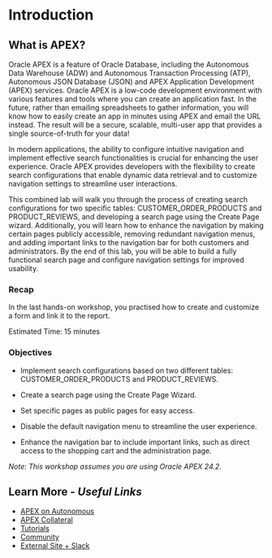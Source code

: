 # Introduction

## **What is APEX?**

Oracle APEX is a feature of Oracle Database, including the Autonomous Data Warehouse (ADW) and Autonomous Transaction Processing (ATP), Autonomous JSON Database (JSON) and APEX Application Development (APEX) services. Oracle APEX is a low-code development environment with various features and tools where you can create an application fast. In the future, rather than emailing spreadsheets to gather information, you will know how to easily create an app in minutes using APEX and email the URL instead. The result will be a secure, scalable, multi-user app that provides a single source-of-truth for your data!

In modern applications, the ability to configure intuitive navigation and implement effective search functionalities is crucial for enhancing the user experience. Oracle APEX provides developers with the flexibility to create search configurations that enable dynamic data retrieval and to customize navigation settings to streamline user interactions.

This combined lab will walk you through the process of creating search configurations for two specific tables: CUSTOMER\_ORDER\_PRODUCTS and PRODUCT\_REVIEWS, and developing a search page using the Create Page wizard. Additionally, you will learn how to enhance the navigation by making certain pages publicly accessible, removing redundant navigation menus, and adding important links to the navigation bar for both customers and administrators. By the end of this lab, you will be able to build a fully functional search page and configure navigation settings for improved usability.

### Recap

In the last hands-on workshop, you practised how to create and customize a form and link it to the report.

Estimated Time: 15 minutes

### Objectives

- Implement search configurations based on two different tables: CUSTOMER\_ORDER\_PRODUCTS and PRODUCT\_REVIEWS.

- Create a search page using the Create Page Wizard.

- Set specific pages as public pages for easy access.

- Disable the default navigation menu to streamline the user experience.

- Enhance the navigation bar to include important links, such as direct access to the shopping cart and the administration page.

*Note: This workshop assumes you are using Oracle APEX 24.2.*

## Learn More - *Useful Links*

- [APEX on Autonomous](https://apex.oracle.com/autonomous)
- [APEX Collateral](https://www.oracle.com/database/technologies/appdev/apex/collateral.html)
- [Tutorials](https://apex.oracle.com/en/learn/tutorials)
- [Community](https://apex.oracle.com/community)
- [External Site + Slack](http://apex.world)

